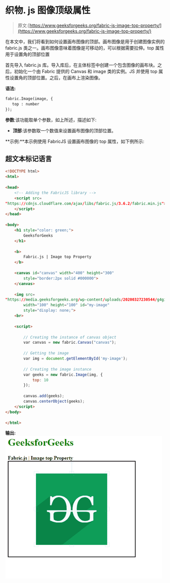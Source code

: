 # 织物. js 图像顶级属性

> 原文:[https://www.geeksforgeeks.org/fabric-js-image-top-property/](https://www.geeksforgeeks.org/fabric-js-image-top-property/)

在本文中，我们将看到如何设置画布图像的顶部。画布图像是用于创建图像实例的 fabric.js 类之一。画布图像意味着图像是可移动的，可以根据需要拉伸。top 属性用于设置角的顶部位置

首先导入 fabric.js 库。导入库后，在主体标签中创建一个包含图像的画布块。之后，初始化一个由 Fabric 提供的 Canvas 和 image 类的实例。JS 并使用 top 属性设置角的顶部位置。之后，在画布上渲染图像。

**语法:**

```html
fabric.Image(image, {
   top : number
});
```

**参数**:该功能取单个参数，如上所述，描述如下:

*   **顶部**:该参数取一个数值来设置画布图像的顶部位置。

**示例:**本示例使用 FabricJS 设置画布图像的 top 属性，如下例所示:

## 超文本标记语言

```html
<!DOCTYPE html> 
<html> 

<head> 
    <!-- Adding the FabricJS library -->
    <script src= 
"https://cdnjs.cloudflare.com/ajax/libs/fabric.js/3.6.2/fabric.min.js"> 
    </script> 
</head> 

<body> 
    <h1 style="color: green;"> 
        GeeksforGeeks 
    </h1> 

    <b> 
        Fabric.js | Image top Property 
    </b> 

    <canvas id="canvas" width="400" height="300"
        style="border:2px solid #000000"> 
    </canvas> 

    <img src= 
"https://media.geeksforgeeks.org/wp-content/uploads/20200327230544/g4gicon.png"
        width="100" height="100" id="my-image"
        style="display: none;"> 
    <br> 

    <script> 

        // Creating the instance of canvas object 
        var canvas = new fabric.Canvas("canvas"); 

        // Getting the image 
        var img = document.getElementById('my-image'); 

        // Creating the image instance 
        var geeks = new fabric.Image(img, {
            top: 10
        }); 

        canvas.add(geeks); 
        canvas.centerObject(geeks); 
    </script> 
</body> 

</html>
```

**输出:**
![](img/8495b9e62008d0b60caa9b4fc4bb3f97.png)